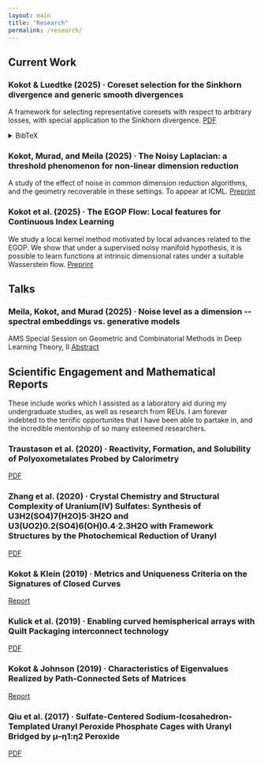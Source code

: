 ```yaml
---
layout: main
title: "Research"
permalink: /research/
---
```


## Current Work
<div class="section-list">
  <div class="item">
    <h3>Kokot & Luedtke (2025) · Coreset selection for the Sinkhorn divergence and generic smooth divergences </h3>
    <p>A framework for selecting representative coresets with respect to arbitrary losses, with special application to the Sinkhorn divergence. <a href="https://arxiv.org/pdf/2504.20194" target="_blank" rel="noopener">PDF</a></p>
  <details class="bibtex-toggle">
    <summary>BibTeX</summary>
    <pre><code class="language-bibtex">
@misc{kokot2025coresetselectionsinkhorndivergence,
      title={Coreset selection for the Sinkhorn divergence and generic smooth divergences}, 
      author={Alex Kokot and Alex Luedtke},
      year={2025},
      eprint={2504.20194},
      archivePrefix={arXiv},
      primaryClass={stat.ML},
      url={https://arxiv.org/abs/2504.20194}, 
}
    </code></pre>
  </details>
</div>

  <div class="item">
    <h3>Kokot, Murad, and Meila (2025) · The Noisy Laplacian: a threshold phenomenon for non-linear dimension
reduction</h3>
    <p>A study of the effect of noise in common dimension reduction algorithms, and the geometry recoverable in these settings. To appear at ICML. <a href="{{ site.baseurl }}/assets/Documents/Noisy_Lap_v4.pdf" target="_blank" rel="noopener">Preprint</a></p>
  </div>

  <div class="item">
    <h3>Kokot et al. (2025) · The EGOP Flow: Local features for Continuous Index Learning
</h3>
    <p>We study a local kernel method motivated by local advances related to the EGOP. We show that under a supervised noisy manifold hypothesis, it is possible to learn functions at intrinsic dimensional rates under a suitable Wasserstein flow. <a href="{{ site.baseurl }}/assets/Documents/EGOP_flow_v2.pdf" target="_blank" rel="noopener">Preprint</a></p>
  </div>

  <!-- Add more papers here in the same format -->
</div>

## Talks
<div class="section-list">
  <div class="item">
    <h3> Meila, Kokot, and Murad (2025) · Noise level as a dimension -- spectral embeddings vs. generative models</h3>
    <p>AMS Special Session on Geometric and Combinatorial Methods in Deep Learning Theory, II <a href="https://meetings.ams.org/math/jmm2025/meetingapp.cgi/Paper/42316" target="_blank" rel="noopener">Abstract</a></p>
  </div>
  <!-- Add more papers here in the same format -->
</div>



## Scientific Engagement and Mathematical Reports
<p>These include works which I assisted as a laboratory aid during my undergraduate studies, as well as research from REUs. I am forever indebted to the terrific opportunites that I have been able to partake in, and the incredible mentorship of so many esteemed researchers.
</p>
<div class="section-list">
  <div class="item">
    <h3>Traustason et al. (2020) · Reactivity, Formation, and Solubility of Polyoxometalates Probed by Calorimetry </h3>
    <p><a href="https://pubs.acs.org/doi/10.1021/jacs.0c10133" target="_blank" rel="noopener">PDF</a></p>
  </div>

  <div class="item">
    <h3>Zhang et al. (2020) · Crystal Chemistry and Structural Complexity of Uranium(IV) Sulfates: Synthesis of U3H2(SO4)7(H2O)5·3H2O and U3(UO2)0.2(SO4)6(OH)0.4·2.3H2O with Framework Structures by the Photochemical Reduction of Uranyl</h3>
    <p><a href="https://pubs.acs.org/doi/10.1021/acs.inorgchem.0c00385" target="_blank" rel="noopener">PDF</a></p>
  </div>

  <div class="item">
    <h3>Kokot & Klein (2019) · Metrics and Uniqueness Criteria on the Signatures of Closed Curves
</h3>
    <p><a href="https://arxiv.org/abs/2009.13004" target="_blank" rel="noopener">Report</a></p>
  </div>

  <div class="item">
    <h3>Kulick et al. (2019) · Enabling curved hemispherical arrays with Quilt Packaging interconnect technology
</h3>
    <p><a href="https://www.researchgate.net/publication/333073792_Enabling_curved_hemispherical_arrays_with_Quilt_Packaging_interconnect_technology" target="_blank" rel="noopener">PDF</a></p>
  </div>

  <div class="item">
    <h3>Kokot & Johnson (2019) · Characteristics of Eigenvalues Realized by Path-Connected Sets of Matrices
</h3>
    <p><a href="https://arxiv.org/abs/1911.07353" target="_blank" rel="noopener">Report</a></p>
  </div>

  <div class="item">
    <h3>Qiu et al. (2017) · Sulfate-Centered Sodium-Icosahedron-Templated Uranyl Peroxide Phosphate Cages with Uranyl Bridged by μ–η1:η2 Peroxide
</h3>
    <p><a href="https://pubs.acs.org/doi/10.1021/acs.inorgchem.6b02429" target="_blank" rel="noopener">PDF</a></p>
  </div>

  

  <!-- Add more papers here in the same format -->
</div>
